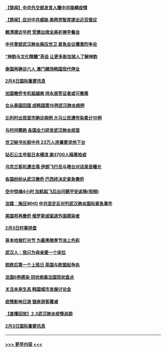 #### [【禁闻】中共外交部发言人曝中共隐瞒疫情](../pages/prog202/a102769400.md?t=02050733) 
#### [【禁闻】应对中共威胁 美两党智库提出近百倡议](../pages/prog202/a102769357.md?t=02050733) 
#### [赖清德访华府  受邀出席全美祈祷早餐会](../pages/prog202/a102769350.md?t=02050733) 
#### [中共曾就武汉肺炎施压世卫 紧急会议爆激烈争论](../pages/prog202/a102769312.md?t=02050733) 
#### [“神韵与文化精髓”茶会 让更多新加坡人了解神韵](../pages/prog202/a102769286.md?t=02050733) 
#### [泰国再确诊六人 澳门赌场韩国现代停业](../pages/prog202/a102769239.md?t=02050733) 
#### [2月4日国际重要讯息](../pages/prog202/a102768884.md?t=02050733) 
#### [加国撤侨专机抵越南 持永居签证者或可撤离](../pages/prog202/a102768877.md?t=02050733) 
#### [女从泰国回国 成韩国第16例武汉肺炎病例](../pages/prog202/a102768669.md?t=02050733) 
#### [比利时出现首宗确诊病例 大马公民遭传染累计10例](../pages/prog202/a102768824.md?t=02050733) 
#### [与时间赛跑 各国全力研发武汉肺炎疫苗](../pages/prog202/a102768738.md?t=02050733) 
#### [世卫秘书长挺中共 23万人连署要求他下台](../pages/prog202/a102768717.md?t=02050733) 
#### [钻石公主号抵日本横滨 逾3700人隔离检疫](../pages/prog202/a102768714.md?t=02050733) 
#### [乌克兰客机遭击落 伊朗飞行员与塔台对话录音曝光](../pages/prog202/a102768645.md?t=02050733) 
#### [各国纷纷从武汉撤侨 巴西终决定紧急撤侨](../pages/prog202/a102768630.md?t=02050733) 
#### [空中惊魂4小时 加航起飞后出问题平安返降(视频)](../pages/prog202/a102768601.md?t=02050733) 
#### [法媒：施压WHO 中共坚定反对列武汉肺炎国际紧急事件](../pages/prog202/a102768584.md?t=02050733) 
#### [美国将再撤侨 俄罗斯或驱逐外国感染者](../pages/prog202/a102768247.md?t=02050733) 
#### [2月3日时事拼盘](../pages/prog202/a102768402.md?t=02050733) 
#### [哥本哈根灯光节 为最黑暗季节涂上色彩](../pages/prog202/a102768369.md?t=02050733) 
#### [武汉人：我只为母亲要一个床位](../pages/prog202/a102768250.md?t=02050733) 
#### [脱欧后第一个上班日 英国与欧盟起争执](../pages/prog202/a102768252.md?t=02050733) 
#### [法国6例感染 冠状病毒法国现状盘点](../pages/prog202/a102768157.md?t=02050733) 
#### [关注未来生态 韩国城市发展讨论会](../pages/prog202/a102768153.md?t=02050733) 
#### [疫情影响日游 银座游客骤减](../pages/prog202/a102768160.md?t=02050733) 
#### [【直播回放】2.3武汉肺炎疫情追踪](../pages/prog202/a102768128.md?t=02050733) 
#### [2月3日国际重要讯息](../pages/prog202/a102767896.md?t=02050733) 

----
#### [ >>> 更早内容 <<< ](../indexes/prog202-earlier.md)
